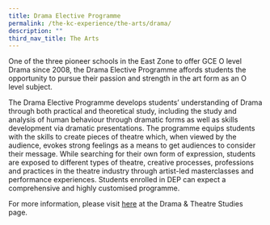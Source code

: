 ```yaml
---
title: Drama Elective Programme
permalink: /the-kc-experience/the-arts/drama/
description: ""
third_nav_title: The Arts
---
```



One of the three pioneer schools in the East Zone to offer GCE O level Drama since 2008, the Drama Elective Programme affords students the opportunity to pursue their passion and strength in the art form as an O level subject.

The Drama Elective Programme develops students’ understanding of Drama through both practical and theoretical study, including the study and analysis of human behaviour through dramatic forms as well as skills development via dramatic presentations. The programme equips students with the skills to create pieces of theatre which, when viewed by the audience, evokes strong feelings as a means to get audiences to consider their message. While searching for their own form of expression, students are exposed to different types of theatre, creative processes, professions and practices in the theatre industry through artist-led masterclasses and performance experiences. Students enrolled in DEP can expect a comprehensive and highly customised programme.

For more information, please visit [here](/learning/drama-theatre/) at the Drama & Theatre Studies page.